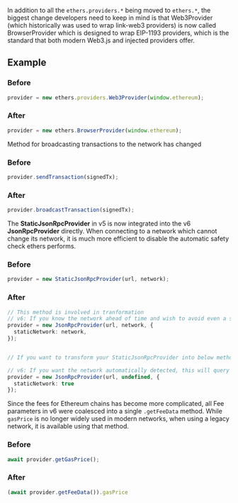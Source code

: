 In addition to all the `ethers.providers.*` being moved to `ethers.*`, the biggest change developers need to keep in mind is that Web3Provider (which historically was used to wrap link-web3 providers) is now called BrowserProvider which is designed to wrap EIP-1193 providers, which is the standard that both modern Web3.js and injected providers offer.

## Example

### Before

```ts
provider = new ethers.providers.Web3Provider(window.ethereum);
```

### After

```ts
provider = new ethers.BrowserProvider(window.ethereum);
```

Method for broadcasting transactions to the network has changed

### Before

```ts
provider.sendTransaction(signedTx);
```

### After

```ts
provider.broadcastTransaction(signedTx);
```
The **StaticJsonRpcProvider** in v5 is now integrated into the v6 **JsonRpcProvider** directly. When connecting to a network which cannot change its network, it is much more efficient to disable the automatic safety check ethers performs.

### Before

```ts
provider = new StaticJsonRpcProvider(url, network);
```

### After

```ts
// This method is involved in tranformation
// v6: If you know the network ahead of time and wish to avoid even a single eth_chainId call
provider = new JsonRpcProvider(url, network, {
  staticNetwork: network,
});


// If you want to transform your StaticJsonRpcProvider into below method you have to do it manually

// v6: If you want the network automatically detected, this will query eth_chainId only once
provider = new JsonRpcProvider(url, undefined, {
  staticNetwork: true
});
```
Since the fees for Ethereum chains has become more complicated, all Fee parameters in v6 were coalesced into a single `.getFeeData` method. While `gasPrice` is no longer widely used in modern networks, when using a legacy network, it is available using that method.

### Before

```ts
await provider.getGasPrice();
```

### After

```ts
(await provider.getFeeData()).gasPrice
```

